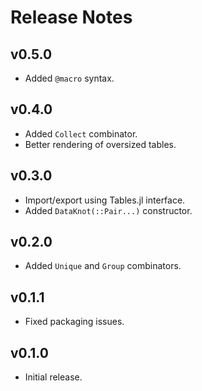 # Release Notes

## v0.5.0

- Added `@macro` syntax.

## v0.4.0

- Added `Collect` combinator.
- Better rendering of oversized tables.

## v0.3.0

- Import/export using Tables.jl interface.
- Added `DataKnot(::Pair...)` constructor.

## v0.2.0

- Added `Unique` and `Group` combinators.

## v0.1.1

- Fixed packaging issues.

## v0.1.0

- Initial release.
